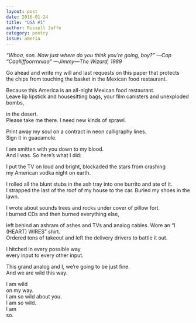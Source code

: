 ```yaml
---
layout: post 
date: 2016-01-24
title: "USA #1"
author: Russell Jaffe
category: poetry
issue: ameria
---
```

_“Whoa, son. Now just where do you think you’re going, boy?” —Cop  
“Caalliffoorrnniaa” —Jimmy—The Wizard, 1989_

Go ahead and write my will and last requests on this paper that protects  
the chips from touching the basket in the Mexican food restaurant.  

Because this America is an all-night Mexican food restaurant.  
Leave lip lipstick and housesitting bags, your film canisters and unexploded bombs,  

in the desert.  
Please take me there. I need new kinds of sprawl.  

Print away my soul on a contract in neon calligraphy lines.  
Sign it in guacamole.  

I am smitten with you down to my blood.  
And I was. So here’s what I did:  

I put the TV on loud and bright, blockaded the stars from crashing  
my American vodka night on earth.  

I rolled all the blunt stubs in the ash tray into one burrito and ate of it.  
I strapped the last of the roof of my house to the car. Buried my shoes in the lawn.  

I wrote about sounds trees and rocks under cover of pillow fort.  
I burned CDs and then burned everything else,  

left behind an ashram of ashes and TVs and analog cables. Wore an “I (HEART) WIRES” shirt.  
Ordered tons of takeout and left the delivery drivers to battle it out.  

I hitched in every possible way  
every input to every other input.  

This grand analog and I, we’re going to be just fine.  
And we are wild this way.  

I am wild  
on my way.  
I am so wild about you.  
I am so wild.  
I am  
so.  